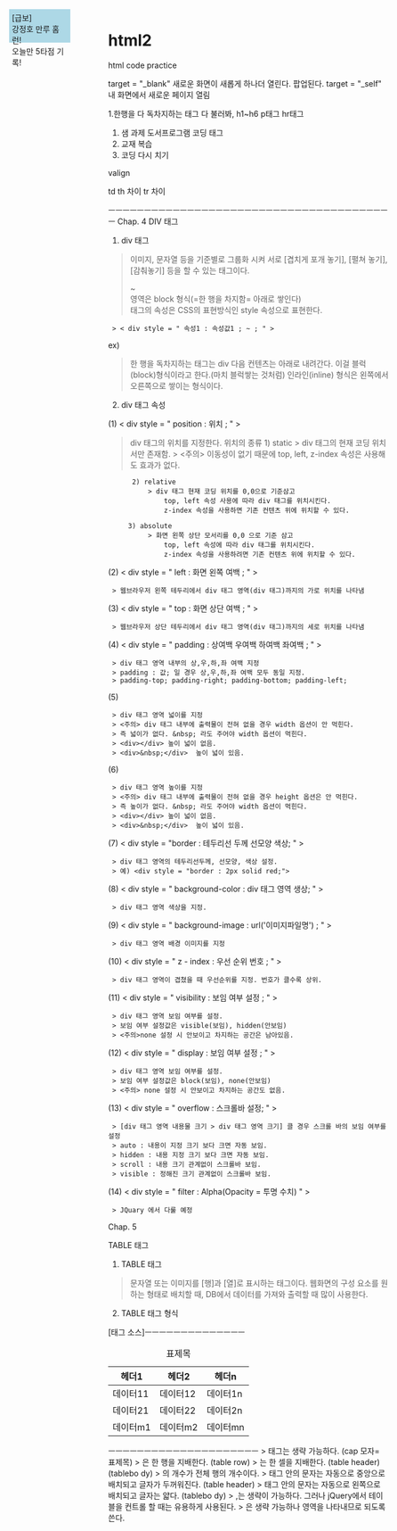 # html2
html code practice
<div 태그 한행을 독차지>
 
target = "_blank" 새로운 화면이 새롭게 하나더 열린다. 팝업된다. 
target = "_self" 내 화면에서 새로운 페이지 열림 
 
 
1.한행을 다 독차지하는 태그 다 불러봐,
h1~h6
p태그
hr태그
 
 
1. 샘 과제 도서프로그램 코딩 태그
2. 교재 복습 
3. 코딩 다시 치기
 
valign
 
td 
th 차이
tr 차이
 
ㅡㅡㅡㅡㅡㅡㅡㅡㅡㅡㅡㅡㅡㅡㅡㅡㅡㅡㅡㅡㅡㅡㅡㅡㅡㅡㅡㅡㅡㅡㅡㅡㅡㅡㅡㅡㅡㅡㅡㅡ
Chap. 4   DIV 태그

 
1. div 태그

> 이미지, 문자열 등을 기준별로 그룹화 시켜 서로 [겹치게 포개 놓기], [펼쳐 놓기], [감춰놓기] 등을 할 수 있는 태그이다.
> <div>~</div> 영역은 block 형식(=한 행을 차지함= 아래로 쌓인다)
> <div> 태그의 속성은 CSS의 표현방식인 style 속성으로 표현한다.
     > < div style = " 속성1 : 속성값1 ; ~ ; " >
     
ex)
<div style="background-color : lightblue; width: 100;height: 50; padding: 5 ; 
                   position: absolute ; top : 50 ; left: 50 ; z-index: 5 ; visibility: visible; ">
[급보]<br>강정호 만루 홈런!<br>오늘만 5타점 기록!
</div>
 
> 한 행을 독차지하는 태그는 div 다음 컨텐츠는 아래로 내려간다.
   이걸 블럭(block)형식이라고 한다.(마치 블럭쌓는 것처럼)
> 인라인(inline) 형식은 왼쪽에서 오른쪽으로 쌓이는 형식이다.
 
 
2. div 태그 속성

 
(1) < div style = " position : 위치 ; " >

> div 태그의 위치를 지정한다.
> 위치의 종류 
         1) static 
               > div 태그의 현재 코딩 위치서만 존재함.
              > <주의> 이동성이 없기 때문에 top, left, z-index 속성은 사용해도 효과가 없다.
 
          2) relative
              > div 태그 현재 코딩 위치를 0,0으로 기준삼고
                  top, left 속성 사용에 따라 div 태그를 위치시킨다.
                  z-index 속성을 사용하면 기존 컨텐츠 위에 위치할 수 있다.
 
         3) absolute
              > 화면 왼쪽 상단 모서리를 0,0 으로 기준 삼고
                  top, left 속성에 따라 div 태그를 위치시킨다.
                  z-index 속성을 사용하려면 기존 컨텐츠 위에 위치할 수 있다.
 
 
(2) < div style = " left : 화면 왼쪽 여백 ; " >     

     > 웹브라우저 왼쪽 테두리에서 div 태그 영역(div 태그)까지의 가로 위치를 나타냄
 
(3) < div style = " top : 화면 상단 여백 ; " > 

     > 웹브라우저 상단 테두리에서 div 태그 영역(div 태그)까지의 세로 위치를 나타냄

(4) < div style = " padding : 상여백 우여백 하여백 좌여백 ; " >

     > div 태그 영역 내부의 상,우,하,좌 여백 지정
     > padding : 값; 일 경우 상,우,하,좌 여백 모두 동일 지정.
     > padding-top; padding-right; padding-bottom; padding-left;
 
(5) <div style = " width : div 태그 영역 넓이 ; " >

     > div 태그 영역 넓이를 지정
     > <주의> div 태그 내부에 출력물이 전혀 없을 경우 width 옵션이 안 먹힌다.
     > 즉 넓이가 없다. &nbsp; 라도 주어야 width 옵션이 먹힌다.
     > <div></div> 높이 넓이 없음. 
     > <div>&nbsp;</div>  높이 넓이 있음.
 
 
(6) <div style = " height : div 태그 영역 높이 ; " >

     > div 태그 영역 높이를 지정
     > <주의> div 태그 내부에 출력물이 전혀 없을 경우 height 옵션은 안 먹힌다.
     > 즉 높이가 없다. &nbsp; 라도 주어야 width 옵션이 먹힌다.
     > <div></div> 높이 넓이 없음. 
     > <div>&nbsp;</div>  높이 넓이 있음.
 
(7) < div style = "border : 테두리선 두께 선모양 색상; " >

     > div 태그 영역의 테두리선두께, 선모양, 색상 설정.
     > 예) <div style = "border : 2px solid red;">
 
(8) < div style = " background-color : div 태그 영역 생상; " >

     > div 태그 영역 색상을 지정.
 
 
(9) < div style = " background-image : url('이미지파일명') ; " >

 
     > div 태그 영역 배경 이미지를 지정
 
(10) < div style = " z - index : 우선 순위 번호 ; " > 

 
     > div 태그 영역이 겹쳤을 때 우선순위를 지정. 번호가 클수록 상위.
 
(11) < div style = " visibility : 보임 여부 설정 ; " >

 
     > div 태그 영역 보임 여부를 설정.
     > 보임 여부 설정값은 visible(보임), hidden(안보임)
     > <주의>none 설정 시 안보이고 차지하는 공간은 남아있음.
 
(12) < div style = " display : 보임 여부 설정 ; " >

     > div 태그 영역 보임 여부를 설정.
     > 보임 여부 설정값은 block(보임), none(안보임)
     > <주의> none 설정 시 안보이고 차지하는 공간도 없음.
 
(13) < div style = " overflow : 스크롤바 설정; " >

     > [div 태그 영역 내용물 크기 > div 태그 영역 크기] 클 경우 스크롤 바의 보임 여부를 설정
     > auto : 내용이 지정 크기 보다 크면 자동 보임.
     > hidden : 내용 지정 크기 보다 크면 자동 보임.
     > scroll : 내용 크기 관계없이 스크롤바 보임.
     > visible : 정해진 크기 관계없이 스크롤바 보임.
 
(14) < div style = " filter : Alpha(Opacity = 투명 수치) " >

 
     > JQuary 에서 다룰 예정
 

Chap. 5

TABLE  태그

 
1. TABLE 태그

> 문자열 또는 이미지를 [행]과 [열]로 표시하는 태그이다.
> 웹화면의 구성 요소를 원하는 형태로 배치할 때, DB에서 데이터를 가져와 출력할 때 많이 사용한다.
 
2. TABLE 태그 형식
 
[태그 소스]ㅡㅡㅡㅡㅡㅡㅡㅡㅡㅡㅡㅡㅡㅡ
 
<table>
          <caption> 표제목 </caption>
          <thead>
                    <tr>
                              <th>헤더1</th>
                              <th>헤더2</th>
                              <th>헤더n</th>
                    </tr>
          </thead>
          <tbody>
                     <tr>
                            <td> 데이터11</td>
                            <td> 데이터12</td>
                            <td> 데이터1n</td>
                     </tr>
                     <tr>
                            <td> 데이터21</td>
                            <td> 데이터22</td>
                            <td> 데이터2n</td>
                     </tr>
                     <tr>
                            <td> 데이터m1</td>
                            <td> 데이터m2</td>
                            <td> 데이터mn</td>
                     </tr>
          </tbody>
</table>
ㅡㅡㅡㅡㅡㅡㅡㅡㅡㅡㅡㅡㅡㅡㅡㅡㅡㅡㅡㅡㅡ
> <caption> 태그는 생략 가능하다. (cap 모자= 표제목)
> <tr>은 한 행을 지배한다. (table row)
> <th><td>는 한 셀을 지배한다. (table header) (tablebo dy)
> <tr>의 개수가 전체 행의 개수이다.
> <th> 태그 안의 문자는 자동으로 중앙으로 배치되고 글자가 두꺼워진다. (table header)
> <td> 태그 안의 문자는 자동으로 왼쪽으로 배치되고 글자는 얇다. (tablebo dy)
> <thead>,<tbody>는 생략이 가능하다. 그러나 jQuery에서 테이블을 컨트롤 할 때는 유용하게 사용된다.
> </td> </th> </tr> 은 생략 가능하나 영역을 나타내므로 되도록 쓴다. 
 
 
 
 
 
 
 
 
 
 
 
